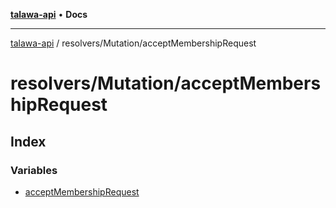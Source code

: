 [**talawa-api**](../../../README.md) • **Docs**

***

[talawa-api](../../../modules.md) / resolvers/Mutation/acceptMembershipRequest

# resolvers/Mutation/acceptMembershipRequest

## Index

### Variables

- [acceptMembershipRequest](variables/acceptMembershipRequest.md)
